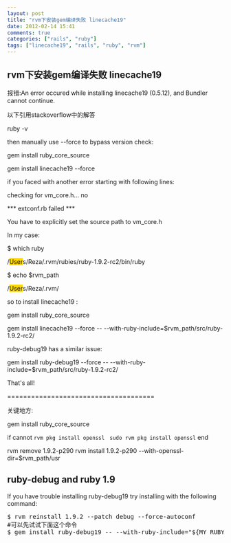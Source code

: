 ```yaml
---
layout: post
title: "rvm下安装gem编译失败 linecache19"
date: 2012-02-14 15:41
comments: true
categories: ["rails", "ruby"]
tags: ["linecache19", "rails", "ruby", "rvm"]
---
```

## rvm下安装gem编译失败 linecache19
报错:An error occured while installing linecache19 (0.5.12), and Bundler cannot continue.

以下引用stackoverflow中的解答

ruby -v

then manually use --force to bypass version check:

gem install ruby_core_source

gem install linecache19 --force

if you faced with another error starting with following lines:

checking for vm_core.h... no

*** extconf.rb failed ***

You have to explicitly set the source path to vm_core.h

In my case:

$ which ruby

/<span style="background-color: #ffd700;">User</span>s/Reza/.rvm/rubies/ruby-1.9.2-rc2/bin/ruby

$ echo $rvm_path

/<span style="background-color: #ffd700;">User</span>s/Reza/.rvm/

so to install linecache19 :

gem install ruby_core_source

gem install linecache19 --force -- --with-ruby-include=$rvm_path/src/ruby-1.9.2-rc2/

ruby-debug19 has a similar issue:

gem install ruby-debug19 --force -- --with-ruby-include=$rvm_path/src/ruby-1.9.2-rc2/

That's all!

=====================================

关键地方:

gem install ruby_core_source

if cannot `rvm pkg install openssl`
  `sudo rvm pkg install openssl`
end

rvm remove 1.9.2-p290
rvm install 1.9.2-p290 --with-openssl-dir=$rvm_path/usr
<h2>ruby-debug and ruby 1.9</h2>
If you have trouble installing ruby-debug19 try installing with the following command:
<pre>$ rvm reinstall 1.9.2 --patch debug --force-autoconf
#可以先试试下面这个命令
$ gem install ruby-debug19 -- --with-ruby-include="${MY_RUBY_HOME/rubies/src}"</pre>
